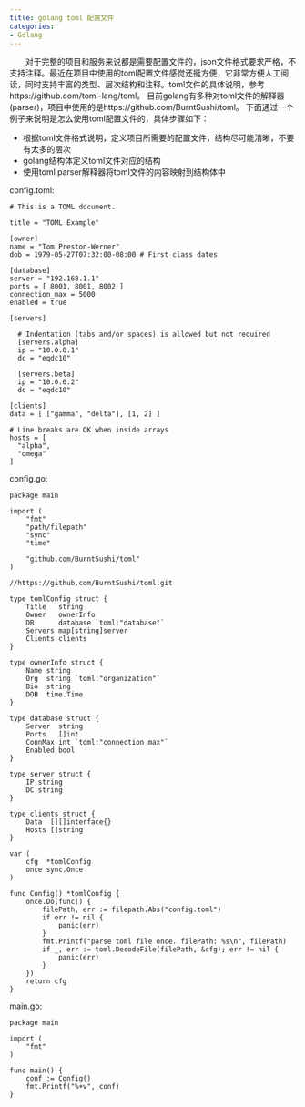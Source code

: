 ```yaml
---
title: golang toml 配置文件
categories:
- Golang
---
```


　　对于完整的项目和服务来说都是需要配置文件的，json文件格式要求严格，不支持注释。最近在项目中使用的toml配置文件感觉还挺方便，它非常方便人工阅读，同时支持丰富的类型、层次结构和注释。toml文件的具体说明，参考https://github.com/toml-lang/toml。 目前golang有多种对toml文件的解释器(parser)，项目中使用的是https://github.com/BurntSushi/toml。 下面通过一个例子来说明是怎么使用toml配置文件的，具体步骤如下：
- 根据toml文件格式说明，定义项目所需要的配置文件，结构尽可能清晰，不要有太多的层次
- golang结构体定义toml文件对应的结构
- 使用toml parser解释器将toml文件的内容映射到结构体中

config.toml:

	# This is a TOML document.

	title = "TOML Example"

	[owner]
	name = "Tom Preston-Werner"
	dob = 1979-05-27T07:32:00-08:00 # First class dates

	[database]
	server = "192.168.1.1"
	ports = [ 8001, 8001, 8002 ]
	connection_max = 5000
	enabled = true

	[servers]

	  # Indentation (tabs and/or spaces) is allowed but not required
	  [servers.alpha]
	  ip = "10.0.0.1"
	  dc = "eqdc10"

	  [servers.beta]
	  ip = "10.0.0.2"
	  dc = "eqdc10"

	[clients]
	data = [ ["gamma", "delta"], [1, 2] ]

	# Line breaks are OK when inside arrays
	hosts = [
	  "alpha",
	  "omega"
	]


config.go:
```
package main

import (
	"fmt"
	"path/filepath"
	"sync"
	"time"

	"github.com/BurntSushi/toml"
)

//https://github.com/BurntSushi/toml.git

type tomlConfig struct {
	Title   string
	Owner   ownerInfo
	DB      database `toml:"database"`
	Servers map[string]server
	Clients clients
}

type ownerInfo struct {
	Name string
	Org  string `toml:"organization"`
	Bio  string
	DOB  time.Time
}

type database struct {
	Server  string
	Ports   []int
	ConnMax int `toml:"connection_max"`
	Enabled bool
}

type server struct {
	IP string
	DC string
}

type clients struct {
	Data  [][]interface{}
	Hosts []string
}

var (
	cfg  *tomlConfig
	once sync.Once
)

func Config() *tomlConfig {
	once.Do(func() {
		filePath, err := filepath.Abs("config.toml")
		if err != nil {
			panic(err)
		}
		fmt.Printf("parse toml file once. filePath: %s\n", filePath)
		if _, err := toml.DecodeFile(filePath, &cfg); err != nil {
			panic(err)
		}
	})
	return cfg
}
```

main.go:
```
package main

import (
	"fmt"
)

func main() {
	conf := Config()
	fmt.Printf("%+v", conf)
}
```



